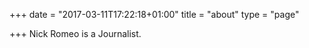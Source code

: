 +++
date = "2017-03-11T17:22:18+01:00"
title = "about"
type = "page"

+++
Nick Romeo is a Journalist.